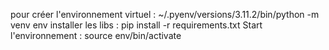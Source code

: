 pour créer l'environnement virtuel : ~/.pyenv/versions/3.11.2/bin/python -m venv env
installer les libs : pip install -r requirements.txt
Start l'environnement : source env/bin/activate
